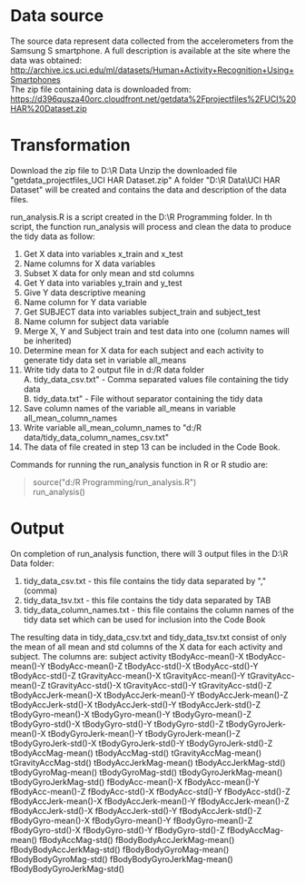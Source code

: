 # Data source
The source data represent data collected from the accelerometers from the Samsung S smartphone. 
A full description is available at the site where the data was obtained:<BR>
    http://archive.ics.uci.edu/ml/datasets/Human+Activity+Recognition+Using+Smartphones <BR>
The zip file containing data is downloaded from: <BR>
    https://d396qusza40orc.cloudfront.net/getdata%2Fprojectfiles%2FUCI%20HAR%20Dataset.zip <BR>

# Transformation

Download the zip file to D:\R Data
Unzip the downloaded file "getdata_projectfiles_UCI HAR Dataset.zip"
A folder "D:\R Data\UCI HAR Dataset" will be created and contains the data and description of the data files.

run_analysis.R is a script created in the D:\R Programming folder.  In th script, the function run_analysis will process and clean the data to produce the tidy data as follow:<BR>
1. Get X data into variables <BOLD>x_train</BOLD> and <BOLD>x_test</BOLD> <BR>
2. Name columns for X data variables <BR>
3. Subset X data for only mean and std columns
4. Get Y data into variables y_train and y_test
5. Give Y data descriptive meaning
6. Name column for Y data variable
7. Get SUBJECT data into variables subject_train and subject_test
8. Name column for subject data variable
9. Merge X, Y and Subject train and test data into one (column names will be inherited)
10. Determine mean for X data for each subject and each activity to generate tidy data set in variable all_means 
11. Write tidy data to 2 output file in d:/R data folder <BR>
A. tidy_data_csv.txt" - Comma separated values file containing the tidy data <BR>
B. tidy_data.txt"     - File without separator containing the tidy data <BR>
12. Save column names of the variable all_means in variable all_mean_column_names 
13. Write variable all_mean_column_names to "d:/R data/tidy_data_column_names_csv.txt"
14. The data of file created in step 13 can be included in the Code Book.
    
Commands for running the run_analysis function  in R or R studio are:
> source("d:/R Programming/run_analysis.R") <BR>
> run_analysis() <BR>

# Output
On completion of run_analysis function, there will 3 output files in the D:\R Data folder: 
 1. tidy_data_csv.txt - this file contains the tidy data separated by "," (comma) 
 2. tidy_data_tsv.txt - this file contains the tidy data separated by TAB 
 3. tidy_data_column_names.txt - this file contains the column names of the tidy data set which can be used for inclusion into the Code Book 
 
The resulting data in tidy_data_csv.txt and tidy_data_tsv.txt consist of only the mean of all mean and std columns of the X data for each activity and subject.  The columns are:
subject
activity
tBodyAcc-mean()-X
tBodyAcc-mean()-Y
tBodyAcc-mean()-Z
tBodyAcc-std()-X
tBodyAcc-std()-Y
tBodyAcc-std()-Z
tGravityAcc-mean()-X
tGravityAcc-mean()-Y
tGravityAcc-mean()-Z
tGravityAcc-std()-X
tGravityAcc-std()-Y
tGravityAcc-std()-Z
tBodyAccJerk-mean()-X
tBodyAccJerk-mean()-Y
tBodyAccJerk-mean()-Z
tBodyAccJerk-std()-X
tBodyAccJerk-std()-Y
tBodyAccJerk-std()-Z
tBodyGyro-mean()-X
tBodyGyro-mean()-Y
tBodyGyro-mean()-Z
tBodyGyro-std()-X
tBodyGyro-std()-Y
tBodyGyro-std()-Z
tBodyGyroJerk-mean()-X
tBodyGyroJerk-mean()-Y
tBodyGyroJerk-mean()-Z
tBodyGyroJerk-std()-X
tBodyGyroJerk-std()-Y
tBodyGyroJerk-std()-Z
tBodyAccMag-mean()
tBodyAccMag-std()
tGravityAccMag-mean()
tGravityAccMag-std()
tBodyAccJerkMag-mean()
tBodyAccJerkMag-std()
tBodyGyroMag-mean()
tBodyGyroMag-std()
tBodyGyroJerkMag-mean()
tBodyGyroJerkMag-std()
fBodyAcc-mean()-X
fBodyAcc-mean()-Y
fBodyAcc-mean()-Z
fBodyAcc-std()-X
fBodyAcc-std()-Y
fBodyAcc-std()-Z
fBodyAccJerk-mean()-X
fBodyAccJerk-mean()-Y
fBodyAccJerk-mean()-Z
fBodyAccJerk-std()-X
fBodyAccJerk-std()-Y
fBodyAccJerk-std()-Z
fBodyGyro-mean()-X
fBodyGyro-mean()-Y
fBodyGyro-mean()-Z
fBodyGyro-std()-X
fBodyGyro-std()-Y
fBodyGyro-std()-Z
fBodyAccMag-mean()
fBodyAccMag-std()
fBodyBodyAccJerkMag-mean()
fBodyBodyAccJerkMag-std()
fBodyBodyGyroMag-mean()
fBodyBodyGyroMag-std()
fBodyBodyGyroJerkMag-mean()
fBodyBodyGyroJerkMag-std()




